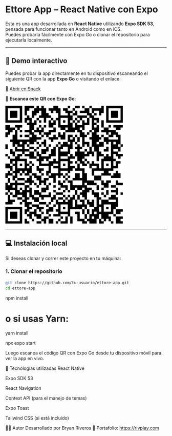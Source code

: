 # Ettore App – React Native con Expo

Esta es una app desarrollada en **React Native** utilizando **Expo SDK 53**, pensada para funcionar tanto en Android como en iOS.  
Puedes probarla fácilmente con Expo Go o clonar el repositorio para ejecutarla localmente.

---

## 🚀 Demo interactivo

Puedes probar la app directamente en tu dispositivo escaneando el siguiente QR con la app **Expo Go** o visitando el enlace:

🔗 [Abrir en Snack](https://snack.expo.dev/@riveros0302/ettore-app)

📱 **Escanea este QR con Expo Go**:

![QR Code](./assets//descarga.png) <!-- Asegúrate de tener una imagen `qr.png` con el código QR generado, guardada en tu repo -->

---

## 💻 Instalación local

Si deseas clonar y correr este proyecto en tu máquina:

### 1. Clonar el repositorio

```bash
git clone https://github.com/tu-usuario/ettore-app.git
cd ettore-app
```

npm install

# o si usas Yarn:

yarn install

npx expo start

Luego escanea el código QR con Expo Go desde tu dispositivo móvil para ver la app en vivo.

🧱 Tecnologías utilizadas
React Native

Expo SDK 53

React Navigation

Context API (para el manejo de temas)

Expo Toast

Tailwind CSS (si está incluido)

🧑‍💻 Autor
Desarrollado por Bryan Riveros
🔗 Portafolio: https://rivplay.com
